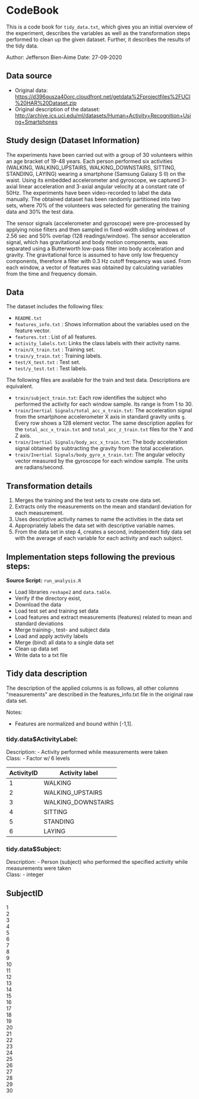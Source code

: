 # CodeBook
This is a code book for `tidy_data.txt`, which gives you an initial overview of the experiment, describes the variables as well as the 
transformation steps performed to clean up the given dataset. Further, it describes the results of the tidy data.

Author: Jefferson Bien-Aime 
Date:   27-09-2020

## Data source
* Original data: https://d396qusza40orc.cloudfront.net/getdata%2Fprojectfiles%2FUCI%20HAR%20Dataset.zip
* Original description of the dataset: http://archive.ics.uci.edu/ml/datasets/Human+Activity+Recognition+Using+Smartphones

## Study design (Dataset Information)
The experiments have been carried out with a group of 30 volunteers within an age bracket of 19-48 years. Each person performed six activities (WALKING, WALKING_UPSTAIRS, WALKING_DOWNSTAIRS, SITTING, STANDING, LAYING) wearing a smartphone (Samsung Galaxy S II) on the waist. Using its embedded accelerometer and gyroscope, we captured 3-axial linear acceleration and 3-axial angular velocity at a constant rate of 50Hz. The experiments have been video-recorded to label the data manually. The obtained dataset has been randomly partitioned into two sets, where 70% of the volunteers was selected for generating the training data and 30% the test data.

The sensor signals (accelerometer and gyroscope) were pre-processed by applying noise filters and then sampled in fixed-width sliding windows of 2.56 sec and 50% overlap (128 readings/window). The sensor acceleration signal, which has gravitational and body motion components, was separated using a Butterworth low-pass filter into body acceleration and gravity. The gravitational force is assumed to have only low frequency components, therefore a filter with 0.3 Hz cutoff frequency was used. From each window, a vector of features was obtained by calculating variables from the time and frequency domain.

## Data
The dataset includes the following files:

- `README.txt`
- `features_info.txt`  : Shows information about the variables used on the feature vector.
- `features.txt`       : List of all features.
- `activity_labels.txt`: Links the class labels with their activity name.
- `train/X_train.txt`  : Training set.
- `train/y_train.txt`  : Training labels.
- `test/X_test.txt`    : Test set.
- `test/y_test.txt`    : Test labels.

The following files are available for the train and test data. Descriptions are equivalent.

- `train/subject_train.txt`: Each row identifies the subject who performed the activity for each window sample. Its range is from 1 to 30.
- `train/Inertial Signals/total_acc_x_train.txt`: The acceleration signal from the smartphone accelerometer X axis in standard gravity units `g`. Every row shows a 128 element vector. 
   The same description applies for the `total_acc_x_train.txt` and `total_acc_z_train.txt` files for the Y and Z axis.
- `train/Inertial Signals/body_acc_x_train.txt`: The body acceleration signal obtained by subtracting the gravity from the total acceleration.
- `train/Inertial Signals/body_gyro_x_train.txt`: The angular velocity vector measured by the gyroscope for each window sample. The units are radians/second.

## Transformation details
1. Merges the training and the test sets to create one data set.
2. Extracts only the measurements on the mean and standard deviation for each measurement.
3. Uses descriptive activity names to name the activities in the data set
4. Appropriately labels the data set with descriptive variable names.
5. From the data set in step 4, creates a second, independent tidy data set with the average of each variable for each activity and each subject.

## Implementation steps following the previous steps:
**Source Script:** `run_analysis.R` 

* Load libraries `reshape2` and `data.table`.
* Verify if the directory exist, 
* Download the data 
* Load test set and training set data
* Load features and extract measurements (features) related to mean and standard deviations
* Merge training-, test- and subject data
* Load and apply activity labels
* Merge (bind) all data to a single data set
* Clean up data set
* Write data to a txt file


## Tidy data description
The description of the applied columns is as follows, all other columns "measurements" are described in the features_info.txt file 
in the original raw data set.

Notes:   
- Features are normalized and bound within [-1,1].  

### tidy.data$ActivityLabel:

Description:  - Activity performed while measurements were taken  
Class:        - Factor w/ 6 levels 

ActivityID  | Activity label
------------|------------------------------
1           | WALKING
2           | WALKING_UPSTAIRS
3           | WALKING_DOWNSTAIRS
4           | SITTING
5           | STANDING
6           | LAYING

### tidy.data$Subject: 
Description:   - Person (subject) who performed the specified activity while measurements were taken   
Class:         - integer 

SubjectID 
---------------
1         
2         
3         
4         
5         
6         
7         
8         
9         
10        
11        
12        
13        
14        
15        
16        
17        
18        
19        
20        
21        
22        
23        
24        
25        
26        
27        
28        
29        
30        


